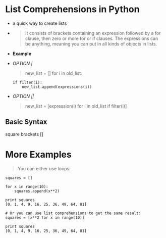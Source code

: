 # List Comprehensions in Python

- a quick way to create lists
- > It consists of brackets containing an expression followed by a for clause, then
  > zero or more for or if clauses. The expressions can be anything, meaning you can
  > put in all kinds of objects in lists.

- **Example**
- _OPTION |_

  > new_list = []
  > for i in old_list:

      if filter(i):
          new_list.append(expressions(i))

- _OPTION ||_
  > new_list = [expression(i) for i in old_list if filter(i)]

## Basic Syntax

square brackets []

# More Examples

> You can either use loops:

    squares = []

    for x in range(10):
        squares.append(x**2)

    print squares
    [0, 1, 4, 9, 16, 25, 36, 49, 64, 81]

    # Or you can use list comprehensions to get the same result:
    squares = [x**2 for x in range(10)]

    print squares
    [0, 1, 4, 9, 16, 25, 36, 49, 64, 81]
